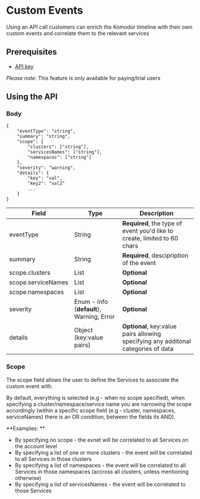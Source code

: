 # Custom Events
Using an API call customers can enrich the Komodor timeline with their own custom events and correlate them to the relevant services

## Prerequisites 
- [API key](https://docs.komodor.com/Learn/Create-API-Token.html)

*Please note*: This feature is only available for paying/trial users

## Using the API
### Body 
```
{
    "eventType": "string", 
    "summary": "string", 
    "scope": { 
        "clusters": ["string"],
        "servicesNames": ["string"], 
        "namespaces": ["string"]
    }, 
    "severity": "warning", 
    "details": { 
        "key": "val",
        "key2": "val2"
        ...
    } 
}
```

| Field              	| Type                                  	| Description                                                                    	|
|--------------------	|---------------------------------------	|--------------------------------------------------------------------------------	|
| eventType          	| String                                	| **Required**, the type of event you'd like to create, limited to 60 chars          	|
| summary            	| String                                	| **Required**, descipription of the event                                           	|
| scope.clusters     	| List<String>                          	| **Optional**                                                                       	|
| scope.serviceNames 	| List<String>                          	| **Optional**                                                                       	|
| scope.namespaces   	| List<String>                          	| **Optional**                                                                       	|
| severity           	| Enum - Info (**default**), Warning, Error 	| **Optional**                                                                       	|
| details            	| Object (key:value pairs)              	| **Optional**, key:value pairs allowing specifying any additonal categories of data 	|

### Scope 
The scope field allows the user to define the Services to associate the custom event with.

By default, everything is selected (e.g - when no scope specified), when specifying a cluster/namespace/service name you are narrowing the scope accordingly (within a specific scope field (e.g - cluster, namespaces, serviceNames) there is an OR condition, between the fields its AND).  

**Examples: **   
- By specifying no scope - the evnet will be correlated to all Services on the account level  
- By specifying a list of one or more clusters - the event will be correlated to all Services in those clusters  
- By specifying a list of namespaces - the event will be correlated to all Services in those namespaces (accross all clusters, unless mentioning otherwise)   
- By specifying a list of servicesNames - the event will be correlated to those Services  
